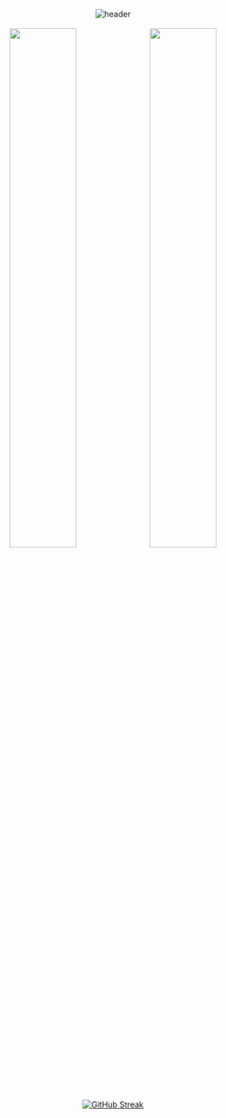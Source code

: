 <div align="center">
  
![header](https://capsule-render.vercel.app/api?type=blur&height=250&color=gradient&customColorList=12&text=반갑습니다%20박미현입니다&textBg=false&fontColor=FAF7F0&fontSize=50&reversal=true&descSize=30&descAlignY=69&fontAlignY=50&section=header)
<br/><br/>
<img src="https://raw.githubusercontent.com/parkmihyunn/github-stats-transparent/ef3957ec2399584f4cfeb2e4e79ccc6c03878fd6/generated/overview.svg" width="48.5%" />
<img src="https://raw.githubusercontent.com/parkmihyunn/github-stats-transparent/ef3957ec2399584f4cfeb2e4e79ccc6c03878fd6/generated/languages.svg" width="48.5%" />
[![GitHub Streak](https://streak-stats.demolab.com?user=parkmihyunn&theme=tokyonight&hide_border=true&date_format=n%2Fj%5B%2FY%5D&card_width=1200&background=FFFFFF00&hide_current_streak=true)](https://git.io/streak-stats)
</div>
